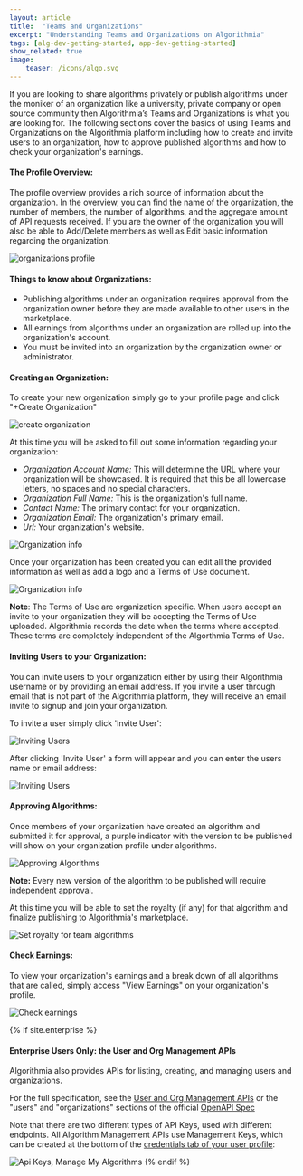 ```yaml
---
layout: article
title:  "Teams and Organizations"
excerpt: "Understanding Teams and Organizations on Algorithmia"
tags: [alg-dev-getting-started, app-dev-getting-started]
show_related: true
image:
    teaser: /icons/algo.svg
---
```


If you are looking to share algorithms privately or publish algorithms under the moniker of an organization like a university, private company or open source community then Algorithmia’s Teams and Organizations is what you are looking for. The following sections cover the basics of using Teams and Organizations on the Algorithmia platform including how to create and invite users to an organization, how to approve published algorithms and how to check your organization's earnings.


#### The Profile Overview:

The profile overview provides a rich source of information about the organization. In the overview, you can find the name of the organization, the number of members, the number of algorithms, and the aggregate amount of API requests received. If you are the owner of the organization you will also be able to Add/Delete members as well as Edit basic information regarding the organization.

<img src="{{ site.cdnurl }}{{ site.baseurl }}/images/post_images/organizations/org_profile.png" alt="organizations profile" class="screenshot img-md">


#### Things to know about Organizations:
* Publishing algorithms under an organization requires approval from the organization owner before they are made available to other users in the marketplace.
* All earnings from algorithms under an organization are rolled up into the organization's account.
* You must be invited into an organization by the organization owner or administrator.




#### Creating an Organization:

To create your new organization simply go to your profile page and click "+Create Organization"


<img src="{{ site.cdnurl }}{{ site.baseurl }}/images/post_images/organizations/new_organization.png" alt="create organization" class="screenshot">

At this time you will be asked to fill out some information regarding your organization:

* *Organization Account Name:*
This will determine the URL where your organization will be showcased. It is required that this be all lowercase letters, no spaces and no special characters.
* *Organization Full Name:* This is the organization's full name.
* *Contact Name:* The primary contact for your organization.
* *Organization Email:* The organization's primary email.
* *Url:* Your organization's website.


<img src="{{ site.cdnurl }}{{ site.baseurl }}/images/post_images/organizations/org_info.png" alt="Organization info" class="screenshot img-sm">

Once your organization has been created you can edit all the provided information as well as add a logo and a Terms of Use document.

<img src="{{ site.cdnurl }}{{ site.baseurl }}/images/post_images/organizations/org_edit_info.png" alt="Organization info" class="screenshot img-sm">

**Note**: The Terms of Use are organization specific. When users accept an invite to your organization they will be accepting the Terms of Use uploaded. Algorithmia records the date when the terms where accepted. These terms are completely independent of the Algorthmia Terms of Use.



#### Inviting Users to your Organization:
You can invite users to your organization either by using their Algorithmia username or by providing an email address. If you invite a user through email that is not part of the Algorithmia platform, they will receive an email invite to signup and join your organization.

To invite a user simply click 'Invite User':

<img src="{{ site.cdnurl }}{{ site.baseurl }}/images/post_images/organizations/org_invite_user.png" alt="Inviting Users" class="screenshot">

After clicking 'Invite User' a form will appear and you can enter the users name or email address:

<img src="{{ site.cdnurl }}{{ site.baseurl }}/images/post_images/organizations/org_invite_form.png" alt="Inviting Users" class="screenshot img-sm">

#### Approving Algorithms:
Once members of your organization have created an algorithm and submitted it for approval, a purple indicator with the version to be published will show on your organization profile under algorithms.

<img src="{{ site.cdnurl }}{{ site.baseurl }}/images/post_images/organizations/org_approve_algo.png" alt="Approving Algorithms" class="screenshot img-sm">

**Note:** Every new version of the algorithm to be published will require independent approval.

At this time you will be able to set the royalty (if any) for that algorithm and finalize publishing to Algorithmia's marketplace.

<img src="{{ site.cdnurl }}{{ site.baseurl }}/images/post_images/organizations/org_approve_set_royalty.png" alt="Set royalty for team algorithms" class="screenshot">

#### Check Earnings:
To view your organization's earnings and a break down of all algorithms that are called, simply access "View Earnings" on your organization's profile.

<img src="{{ site.cdnurl }}{{ site.baseurl }}/images/post_images/organizations/org_earnings.png" alt="Check earnings" class="screenshot img-md">


{% if site.enterprise %}
#### Enterprise Users Only: the User and Org Management APIs

Algorithmia also provides APIs for listing, creating, and managing users and organizations.

For the full specification, see the [User and Org Management APIs](https://documenter.getpostman.com/view/6515899/Rztiuqf9) or the "users" and "organizations" sections of the official [OpenAPI Spec](https://algorithmia.com/v1/openapispec)

Note that there are two different types of API Keys, used with different endpoints.  All Algorithm Management APIs use Management Keys, which can be created at the bottom of the [credentials tab of your user profile]({{site.url}}/user#credentials):

<img src="{{ site.cdnurl }}{{ site.baseurl }}/images/post_images/organizations/management-keys.png" alt="Api Keys, Manage My Algorithms" class="screenshot">
{% endif %}
